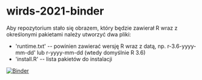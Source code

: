 # wirds-2021-binder

Aby repozytorium stało się obrazem, który będzie zawierał R wraz z określonymi pakietami należy utworzyć dwa pliki:

+ 'runtime.txt' -- powinien zawierać wersję R wraz z datą, np. r-3.6-yyyy-mm-dd' lub r-yyyy-mm-dd (wtedy domyślnie R 3.6)
+ 'install.R' -- lista pakietów do instalacji

[![Binder](https://mybinder.org/badge_logo.svg)](https://mybinder.org/v2/gh/sylwiaskibniewska/wirds-2021-binder/main?filepath=Rstudio)
